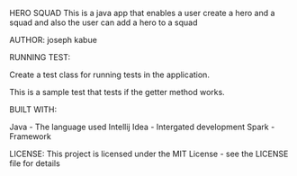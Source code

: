 HERO SQUAD
This is a java app that enables a user create a hero and a squad and also the user can add a hero to a squad

AUTHOR:
joseph kabue

RUNNING TEST:

Create a test class for running tests in the application.

This is a sample test that tests if the getter method works.

BUILT WITH:

Java - The language used
Intellij Idea - Intergated development
Spark - Framework

LICENSE:
This project is licensed under the MIT License - see the LICENSE file for details